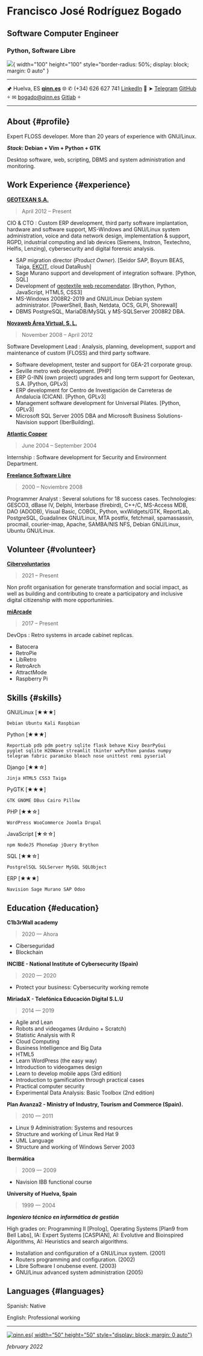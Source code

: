 Francisco José Rodríguez Bogado
===============================

## Software Computer Engineer
### Python, Software Libre

![](/home/queen/Documentos/avatars/Paco.png){ width="100" height="100" style="border-radius: 50%; display: block; margin: 0 auto" }

-----------------------------------------    -------------------------------------------------
🖈 Huelva, ES                                             [**qinn.es**](https://www.qinn.es) 🌐
✆ (+34) 626 627 741                           [LinkedIn](https://www.linkedin.com/in/pqinn) 🔗
➤ [Telegram](https://t.me/paco_queen)                 [GitHub](https://github.com/pacoqueen) 
✉ [bogado@qinn.es](mailto:bogado@qinn.es)            [Gitlab](https://gitlab.com/pacoqueen ) 
-----------------------------------------    -------------------------------------------------


About {#profile}
-----

Expert FLOSS developer. More than 20 years of experience with GNU/Linux.

___Stack___**: Debian + Vim + Python + GTK**

Desktop software, web, scripting, DBMS and system administration and monitoring.

Work Experience {#experience}
---------------

**[GEOTEXAN S.A.](https://www.geotexan.com)**

> April 2012 – Present

CIO & CTO
: Custom ERP development, third party software implantation, hardware and software support, MS-Windows and GNU/Linux system administration, voice and data network design, implementation & support, RGPD, industrial computing and lab devices (Siemens, Instron, Textechno, Helfis, Lenzing), cybersecurity and digital forensic analysis. 

  * SAP migration director (_Product Owner_). [Seidor SAP, Boyum BEAS, Taiga, [EKCIT](https://www.ekcit.eu/), cloud DataRush]
  * Sage Murano support and development of integration software. [Python, SQL]
  * Development of [geotextile web recomendator](https://geotexan.github.io/calculinn/). [Brython, Python, JavaScript, HTML5, CSS3]
  * MS-Windows 2008R2-2019 and GNU/Linux Debian system administrator. [PowerShell, Bash, Netdata, OCS, GLPI, Shorewall]
  * DBMS PostgreSQL, MariaDB/MySQL y MS-SQLServer 2008R2 DBA.



**[Novaweb Área Virtual, S. L.](https://www.linkedin.com/company/novaweb-area-virtual-s-l/about/)**

> November 2008 – April 2012

Software Development Lead
: Analysis, planning, development, support and maintenance of custom (FLOSS) and third party software.

  * Software development, tester and support for GEA-21 corporate group.
  * Seville metro web development. [PHP]
  * ERP G-INN (own project) upgrades and long term support for Geotexan, S.A. [Python, GPLv3]
  * ERP development for Centro de Investigación de Carreteras de Andalucía (CICAN). [Python, GPLv3]
  * Management software development for Universal Pilates. [Python, GPLv3]
  * Microsoft SQL Server 2005 DBA and Microsoft Business Solutions-Navision support (IberBuilding).



**[Atlantic Copper](https://www.atlantic-copper.es/)**

> June 2004 – September 2004

Internship
: Software development for Security and Environment Department.



**[Freelance Software Libre](https://sourceforge.net/u/pacoqueen/profile)**

> 2000 – Noviembre 2008

Programmer Analyst
: Several solutions for 18 success cases. Technologies: GESCO3, dBase IV, Delphi, Interbase (firebird), C++/C, MS-Access MDB, DAO (ADODB), Visual Basic, COBOL, Python, wxWidgets/GTK, ReportLab, PostgreSQL, Guadalinex GNU/Linux, MTA postfix, fetchmail, spamassassin, procmail, courier-imap, Apache, SAMBA/NIS NFS, Debian GNU/Linux, Ubuntu GNU/Linux.



Volunteer {#volunteer}
---------

**[Cibervoluntarios](https://www.cibervoluntarios.org/)**

> 2021 – Present

Non profit organisation for generate transformation and social impact, as well as building and contributing to create a participatory and inclusive digital citizenship with more opportuninies.

**[miArcade](https://miarcade.com/)**

> 2017 – Present

DevOps
: Retro systems in arcade cabinet replicas.

  * Batocera
  * RetroPie
  * LibRetro
  * RetroArch
  * AttractMode
  * Raspberry Pi



Skills {#skills}
------

GNU/Linux  [★★★]

`Debian Ubuntu Kali Raspbian`

Python     [★★★]
```
ReportLab pdb pdm poetry sqlite flask behave Kivy DearPyGui
pyglet sqlite H2OWave streamlit tkinter wxPython pandas numpy 
telegram fabric paramiko bleach nose unittest remi pyserial
```

Django     [★★☆]

`Jinja HTML5 CSS3 Taiga`

PyGTK      [★★★]

`GTK GNOME DBus Cairo Pillow`

PHP        [★★☆]

`WordPress WooCommerce Joomla Drupal`

JavaScript [★☆☆]

`npm NodeJS PhoneGap jQuery Brython`

SQL        [★★☆]

`PostgrelSQL SQLServer MySQL SQLObject`

ERP        [★★★]

`Navision Sage Murano SAP Odoo`



Education {#education}
---------


**C1b3rWall academy**

> 2020 — Ahora

* Ciberseguridad
* Blockchain



**INCIBE - National Institute of Cybersecurity (Spain)**

> 2020 — 2020


* Protect your business: Cybersecurity working remote



**MiríadaX - Telefónica Educación Digital S.L.U**

> 2014 — 2019

* Agile and Lean
* Robots and videogames (Arduino + Scratch)
* Statistic Analysis with R
* Cloud Computing
* Business Intelligence and Big Data
* HTML5
* Learn WordPress (the easy way)
* Introduction to videogames design
* Learn to develop mobile apps (3rd edition)
* Introduction to gamification through practical cases
* Practical computer security
* Experimental Data Analysis: Basic Toolbox (2nd edition)



**Plan Avanza2 - Ministry of Industry, Tourism and Commerce (Spain).**

> 2010 — 2011


* Linux 9 Administration: Systems and resources
* Structure and working of Linux Red Hat 9
* UML Language
* Structure and working of Windows Server 2003



**Ibermática**

> 2009 — 2009


* Navision IBB functional course 



**University of Huelva, Spain**

> 1999 — 2004

***Ingeniero técnico en informática de gestión***

High grades on: Programming II [Prolog], Operating Systems [Plan9 from Bell Labs], IA: Expert Systems [CASPIAN], AI: Evolutive and Bioinspired Algorithms, AI: Heuristics and search algorithms.

* Installation and configuration of a GNU/Linux system. (2001)
* Routers programming and configuration. (2002)
* Libre Software I onubense event. (2003)
* GNU/Linux advanced system administration (2005)



Languages {#languages}
---------

Spanish: Native

English: Professional working


------

[![qinn.es](/home/queen/Documentos/currículos/logo_qinn.png){ width="50" height="50" style="display: block; margin: 0 auto"}](https://qinn.es)

_february 2022_
